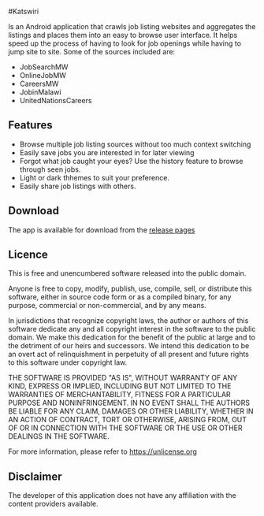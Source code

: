 #Katswiri

Is an Android application that crawls job listing websites and aggregates the listings and places them into an easy to browse user interface. It helps speed up the process of having to look for job openings while having to jump site to site. Some of the sources included are:

- JobSearchMW
- OnlineJobMW
- CareersMW
- JobinMalawi
- UnitedNationsCareers

## Features

- Browse multiple job listing sources without too much context switching
- Easily save jobs you are interested in for later viewing
- Forgot what job caught your eyes? Use the history feature to browse through seen jobs.
- Light or dark thhemes to suit your preference.
- Easily share job listings with others.

## Download

The app is available for download from the [release pages](https://github.com/ngomile/katswiri/releases)

## Licence

This is free and unencumbered software released into the public domain.

Anyone is free to copy, modify, publish, use, compile, sell, or
distribute this software, either in source code form or as a compiled
binary, for any purpose, commercial or non-commercial, and by any
means.

In jurisdictions that recognize copyright laws, the author or authors
of this software dedicate any and all copyright interest in the
software to the public domain. We make this dedication for the benefit
of the public at large and to the detriment of our heirs and
successors. We intend this dedication to be an overt act of
relinquishment in perpetuity of all present and future rights to this
software under copyright law.

THE SOFTWARE IS PROVIDED "AS IS", WITHOUT WARRANTY OF ANY KIND,
EXPRESS OR IMPLIED, INCLUDING BUT NOT LIMITED TO THE WARRANTIES OF
MERCHANTABILITY, FITNESS FOR A PARTICULAR PURPOSE AND NONINFRINGEMENT.
IN NO EVENT SHALL THE AUTHORS BE LIABLE FOR ANY CLAIM, DAMAGES OR
OTHER LIABILITY, WHETHER IN AN ACTION OF CONTRACT, TORT OR OTHERWISE,
ARISING FROM, OUT OF OR IN CONNECTION WITH THE SOFTWARE OR THE USE OR
OTHER DEALINGS IN THE SOFTWARE.

For more information, please refer to <https://unlicense.org>

## Disclaimer

The developer of this application does not have any affiliation with the content providers available.

